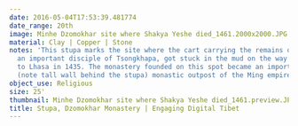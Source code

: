 ```yaml
---
date: 2016-05-04T17:53:39.481774
date_range: 20th
image: Minhe Dzomokhar site where Shakya Yeshe died_1461.2000x2000.JPG
material: Clay | Copper | Stone
notes: 'This stupa marks the site where the cart carrying the remains of Shakya Yeshe,
  an important disciple of Tsongkhapa, got stuck in the mud on the way back from Beijing
  to Lhasa in 1435. The monastery founded on this spot became an important fortified
  (note tall wall behind the stupa) monastic outpost of the Ming empire. '
object_use: Religious
size: 25'
thumbnail: Minhe Dzomokhar site where Shakya Yeshe died_1461.preview.JPG
title: Stupa, Dzomokhar Monastery | Engaging Digital Tibet
---
```


